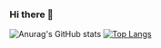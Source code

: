 ### Hi there 👋

![Anurag's GitHub stats](https://github-readme-stats.vercel.app/api?username=felpsmars&show_icons=true&theme=merko)
[![Top Langs](https://github-readme-stats.vercel.app/api/top-langs/?username=felpsmars&layout=compact)](https://github.com/anuraghazra/github-readme-stats)



<!--
**Felpsmars/Felpsmars** is a ✨ _special_ ✨ repository because its `README.md` (this file) appears on your GitHub profile.

Here are some ideas to get you started:

- 🔭 I’m currently working on ...
- 🌱 I’m currently learning ...
- 👯 I’m looking to collaborate on ...
- 🤔 I’m looking for help with ...
- 💬 Ask me about ...
- 📫 How to reach me: ...
- 😄 Pronouns: ...
- ⚡ Fun fact: ...
-->
